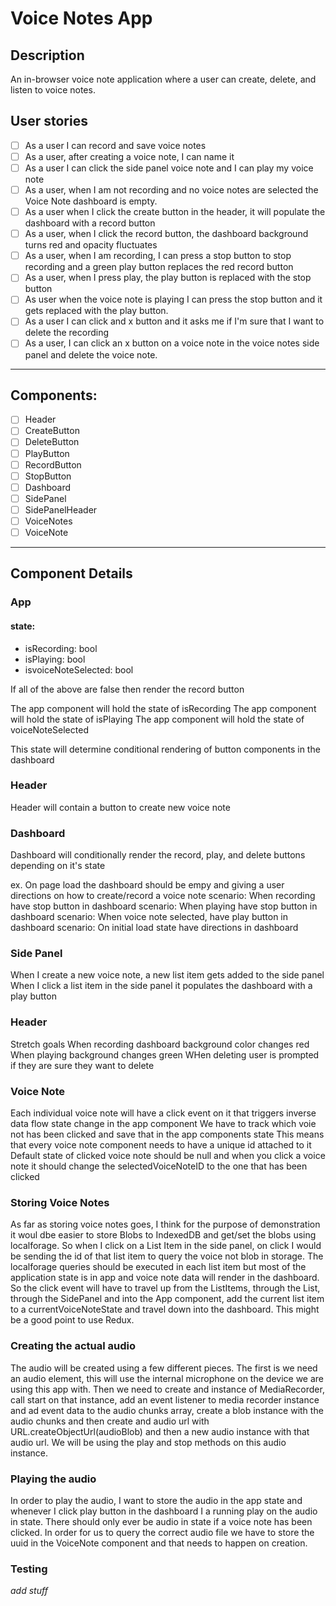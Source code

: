 # Voice Notes App

## Description

An in-browser voice note application where a user can create, delete, and listen to voice notes.

## User stories

- [ ] As a user I can record and save voice notes
- [ ] As a user, after creating a voice note, I can name it
- [ ] As a user I can click the side panel voice note and I can play my voice note
- [ ] As a user, when I am not recording and no voice notes are selected the Voice Note dashboard is empty.
- [ ] As a user when I click the create button in the header, it will populate the dashboard with a record button
- [ ] As a user, when I click the record button, the dashboard background turns red and opacity fluctuates
- [ ] As a user, when I am recording, I can press a stop button to stop recording and a green play button replaces the red record button
- [ ] As a user, when I press play, the play button is replaced with the stop button
- [ ] As user when the voice note is playing I can press the stop button and it gets replaced with the play button.
- [ ] As a user I can click and x button and it asks me if I'm sure that I want to delete the recording
- [ ] As a user, I can click an x button on a voice note in the voice notes side panel and delete the voice note.

---

## Components:

- [ ] Header
- [ ] CreateButton
- [ ] DeleteButton
- [ ] PlayButton
- [ ] RecordButton
- [ ] StopButton
- [ ] Dashboard
- [ ] SidePanel
- [ ] SidePanelHeader
- [ ] VoiceNotes
- [ ] VoiceNote

---

## Component Details

### App

#### state:

- isRecording: bool
- isPlaying: bool
- isvoiceNoteSelected: bool

If all of the above are false then render the record button

The app component will hold the state of isRecording
The app component will hold the state of isPlaying
The app component will hold the state of voiceNoteSelected

This state will determine conditional rendering of button components in the dashboard

### Header

Header will contain a button to create new voice note

### Dashboard

Dashboard will conditionally render the record, play, and delete buttons depending on it's state

ex. On page load the dashboard should be empy and giving a user directions on how to create/record a voice note
scenario: When recording have stop button in dashboard
scenario: When playing have stop button in dashboard
scenario: When voice note selected, have play button in dashboard
scenario: On initial load state have directions in dashboard

### Side Panel

When I create a new voice note, a new list item gets added to the side panel
When I click a list item in the side panel it populates the dashboard with a play button

### Header

Stretch goals
When recording dashboard background color changes red
When playing background changes green
WHen deleting user is prompted if they are sure they want to delete

### Voice Note

Each individual voice note will have a click event on it that triggers inverse data flow state change in the app component
We have to track which voie not has been clicked and save that in the app components state
This means that every voice note component needs to have a unique id attached to it
Default state of clicked voice note should be null and when you click a voice note it should change the selectedVoiceNoteID to the one that has been clicked

### Storing Voice Notes

As far as storing voice notes goes, I think for the purpose of demonstration it woul dbe easier to store Blobs to IndexedDB and get/set the blobs using localforage. So when I click on a List Item in the side panel, on click I would be sending the id of that list item to query the voice not blob in storage. The localforage queries should be executed in each list item but most of the application state is in app and voice note data will render in the dashboard. So the click event will have to travel up from the ListItems, through the List, through the SidePanel and into the App component, add the current list item to a currentVoiceNoteState and travel down into the dashboard. This might be a good point to use Redux.

### Creating the actual audio

The audio will be created using a few different pieces. The first is we need an audio element, this will use the internal microphone on the device we are using this app with. Then we need to create and instance of MediaRecorder, call start on that instance, add an event listener to media recorder instance and ad event data to the audio chunks array, create a blob instance with the audio chunks and then create and audio url with URL.createObjectUrl(audioBlob) and then a new audio instance with that audio url. We will be using the play and stop methods on this audio instance.

### Playing the audio

In order to play the audio, I want to store the audio in the app state and whenever I click play button in the dashboard I a running play on the audio in state. There should only ever be audio in state if a voice note has been clicked. In order for us to query the correct audio file we have to store the uuid in the VoiceNote component and that needs to happen on creation.

### Testing

_add stuff_
